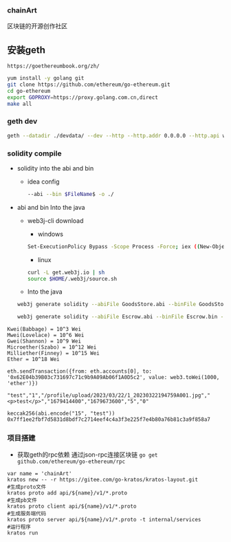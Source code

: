 ### chainArt
区块链的开源创作社区
## 安装geth

```text
https://goethereumbook.org/zh/
```
```bash
yum install -y golang git
git clone https://github.com/ethereum/go-ethereum.git
cd go-ethereum
export GOPROXY=https://proxy.golang.com.cn,direct
make all
```

### geth dev

```bash
geth --datadir ./devdata/ --dev --http --http.addr 0.0.0.0 --http.api web3,eth,debug,personal,net --rpc.allow-unprotected-txs console
```

### solidity compile

+ solidity into the abi and bin

    + idea config

      ```bash
      --abi --bin $FileName$ -o ./
      ```

+ abi and bin Into the java

    + web3j-cli download

        + windows

      ```bash
      Set-ExecutionPolicy Bypass -Scope Process -Force; iex ((New-Object System.Net.WebClient).DownloadString('https://raw.githubusercontent.com/web3j/web3j-installer/master/installer.ps1'))
      ```

        + linux

      ```bash
      curl -L get.web3j.io | sh
      source $HOME/.web3j/source.sh
      ```

    + Into the java

  ```bash
  web3j generate solidity --abiFile GoodsStore.abi --binFile GoodsStore.bin -o . -p top.xpit.geth.contract
  ```

  ```bash
  web3j generate solidity --abiFile Escrow.abi --binFile Escrow.bin -o . -p top.xpit.geth.contract  
  ```

```text
Kwei(Babbage) = 10^3 Wei
Mwei(Lovelace) = 10^6 Wei
Gwei(Shannon) = 10^9 Wei
Microether(Szabo) = 10^12 Wei
Milliether(Finney) = 10^15 Wei
Ether = 10^18 Wei
```


```text
eth.sendTransaction({from: eth.accounts[0], to: '0x62E04b39B03c731697c71c9b9A09Ab06f1A0D5c2', value: web3.toWei(1000, 'ether')})
```

```text
"test","1","/profile/upload/2023/03/22/1_20230322194759A001.jpg","<p>test</p>","1679414400","1679673600","5","0"
```

```text
keccak256(abi.encode("15", "test"))
0x7ff1ee2fbf7d5831d8bdf7c2714eef4c4a3f3e225f7e4b80a76b81c3a9f858a7
```

### 项目搭建
+ 获取geth的rpc依赖 通过json-rpc连接区块链
`go get github.com/ethereum/go-ethereum/rpc`
```shell
var name = 'chainArt'
kratos new -- -r https://gitee.com/go-kratos/kratos-layout.git
#生成proto文件
kratos proto add api/${name}/v1/*.proto
#生成pb文件
kratos proto client api/${name}/v1/*.proto
#生成服务端代码
kratos proto server api/${name}/v1/*.proto -t internal/services
#运行程序
kratos run
```
